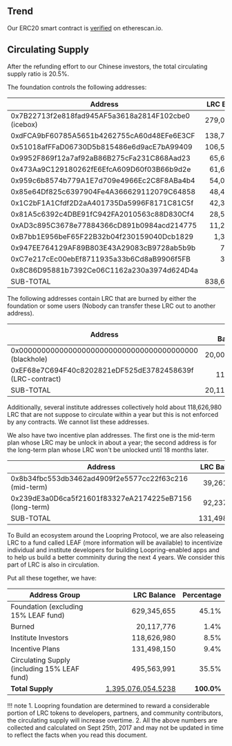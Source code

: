 
## Trend

<script type="text/javascript" src="https://files.coinmarketcap.com/static/widget/currency.js"></script>
<div class="coinmarketcap-currency-widget" data-currency="loopring" data-base="USD"  data-secondary="BTC"></div>

Our ERC20 smart contract is [verified](https://etherscan.io/address/lrctoken.eth) on etherescan.io.

## Circulating Supply

After the refunding effort to our Chinese investors, the total circulating supply ratio is 20.5%.

The foundation controls the following addresses:

| Address  | LRC Balance |
| ------------- | -------------:|
0x7B22713f2e818fad945AF5a3618a2814F102cbe0 (icebox)	|	279,015,212	|
0xdFCA9bF60785A5651b4262755cA60d48EFe6E3CF	|	138,768,403	|
0x51018afFFaD06730D5b815486e6d9acE7bA99409	|	106,527,780	|
0x9952F869f12a7af92aB86B275cFa231C868Aad23	|	65,646,211	|
0x473Aa9C129180262fE6EfcA609D60f03B66b9d2e	|	61,673,216	|
0x959c6b8574b779A1E7d709e4966Ec2C8F8ABa4b4	|	54,001,284	|
0x85e64Df825c6397904Fe4A366629112079C64858	|	48,460,979	|
0x1C2bF1A1Cfdf2D2aA401735Da5996F8171C81C5f	|	42,385,206	|
0x81A5c6392c4DBE91fC942FA2010563c88D830Cf4	|	28,505,011	|
0xAD3c895C3678e77884366cD891b0984acd214775	|	11,214,569	|
0xB7bb1E956beF65F22B32b04f230159040Dcb1829	|	1,378,402	|
0x947EE764129AF89B803E43A29083cB9728ab5b9b	|	782,294	|
0xC7e217cEc00ebEf8711935a33b6Cd8aB9906f5FB	|	301,426	|
0x8C86D95881b7392Ce06C1162a230a3974d624D4a	|	2,400	|
SUB-TOTAL	|	838,662,393	|	

The following addresses contain LRC that are burned by either the foundation or some users (Nobody can transfer these LRC out to another address).

| Address  | LRC Balance
| ------------- | -------------:|
0x0000000000000000000000000000000000000000 (blackhole)	|	20,000,000	|
0xEF68e7C694F40c8202821eDF525dE3782458639f (LRC-contract)	|	117,776	|
SUB-TOTAL	|	20,117,776	|	

Additionally, several institute addresses collectively hold about 118,626,980 LRC that are not suppose to circulate within a year but this is not enforced by any contracts. We cannot list these addresses.

We also have two incentive plan addresses. The first one is the mid-term plan whose LRC may be unlock in about a year; the second address is for the long-term plan whose LRC won't be unlocked until 18 months later.

| Address  | LRC Balance
| ------------- | -------------:|
0x8b34fbc553db3462ad4909f2e5577cc22f63c216 (mid-term)	|	39,261,025	|
0x239dE3a0D6ca5f21601f83327eA2174225eB7156 (long-term)	|	92,237,125	|
 SUB-TOTAL	|	131,498,150	|

To Build an ecosystem around the Loopring Protocol, we are also releaseing LRC to a fund called LEAF (more information will be available) to incentivize individual and institute developers for building Loopring-enabled apps and to help us build a better comminity during the next 4 years. We consider this part of LRC is also in circulation.
 
Put all these together, we have:

Address Group  | LRC Balance | Percentage|
------------- | -------------:|-------------:|
Foundation (excluding 15% LEAF fund)	|	629,345,655	|	45.1%
Burned	|	20,117,776	|	1.4%
Institute Investors	|	118,626,980	|	8.5%
Incentive Plans|	131,498,150	|	9.4%
Circulating	Supply (including 15% LEAF fund)|	495,563,991	|	35.5%
**Total Supply**	|	<a href="https://etherscan.io/token/0xEF68e7C694F40c8202821eDF525dE3782458639f">1,395,076,054.5238</a>	|	**100.0%**

!!! note
    1. Loopring foundation are determined to reward a considerable portion of LRC tokens to developers, partners, and community contributors, the circulating supply will increase overtime. 
    2. All the above numbers are collected and calculated on Sept 25th, 2017 and may not be updated in time to reflect the facts when you read this document.
